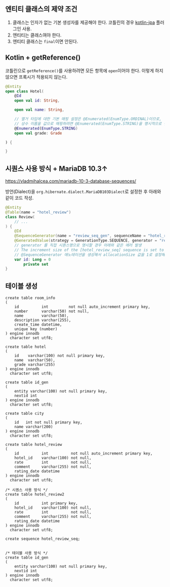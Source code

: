 ## 엔티티 클래스의 제약 조건

1. 클래스는 인자가 없는 기본 생성자를 제공해야 한다. 코틀린의
   경우 [kotlin-jpa](https://kotlinlang.org/docs/reference/compiler-plugins.html#no-arg-compiler-plugin) 플러그인 사용.
2. 엔티티는 클래스여야 한다.
3. 엔티티 클래스는 `final`이면 안된다.

## Kotlin + getReference()

코틀린으로 `getReference()`를 사용하려면 모든 항목에 `open`이어야 한다. 이렇게 하지 않으면 프록시가 적용되지 않는다.

```kotlin
@Entity
open class Hotel(
    @Id
    open val id: String,

    open val name: String,

    // 열거 타입에 대한 기본 매핑 설정은 @Enumerated(EnumType.ORDINAL)이므로,
    // 상수 이름을 값으로 매핑하려면 @Enumerated(EnumType.STRING)을 명시적으로 설정해야 함
    @Enumerated(EnumType.STRING)
    open val grade: Grade

) {

}
```

## 시퀀스 사용 방식 + MariaDB 10.3↑

https://vladmihalcea.com/mariadb-10-3-database-sequences/

방언(Dialect)을 `org.hibernate.dialect.MariaDB103Dialect`로 설정한 후 아래와 같이 코드 작성.

```kotlin
@Entity
@Table(name = "hotel_review")
class Review(
    // ...
) {
    @Id
    @SequenceGenerator(name = "review_seq_gen", sequenceName = "hotel_review_seq", allocationSize = 1)
    @GeneratedValue(strategy = GenerationType.SEQUENCE, generator = "review_seq_gen")
    // generator 를 직접 시퀀스명으로 명시할 경우 아래와 같은 에러 발생
    // The increment size of the [hotel_review_seq] sequence is set to [50] in the entity mapping while the associated database sequence increment size is [1].
    // @SequenceGenerator 애노테이션을 생성해서 allocationSize 값을 1로 설정해야 한다.
    var id: Long = 0
        private set
}
```

## 테이블 생성

```mysql
create table room_info
(
    id          int         not null auto_increment primary key,
    number      varchar(50) not null,
    name        varchar(50),
    description varchar(255),
    create_time datetime,
    unique key (number)
) engine innodb
  character set utf8;

create table hotel
(
    id    varchar(100) not null primary key,
    name  varchar(50),
    grade varchar(255)
) engine innodb
  character set utf8;

create table id_gen
(
    entity varchar(100) not null primary key,
    nextid int
) engine innodb
  character set utf8;

create table city
(
    id   int not null primary key,
    name varchar(200)
) engine innodb
  character set utf8;

create table hotel_review
(
    id          int          not null auto_increment primary key,
    hotel_id    varchar(100) not null,
    rate        int          not null,
    comment     varchar(255) not null,
    rating_date datetime
) engine innodb
  character set utf8;

/* 시퀀스 사용 방식 */
create table hotel_review2
(
    id          int primary key,
    hotel_id    varchar(100) not null,
    rate        int          not null,
    comment     varchar(255) not null,
    rating_date datetime
) engine innodb
  character set utf8;

create sequence hotel_review_seq;


/* 테이블 사용 방식 */
create table id_gen
(
    entity varchar(100) not null primary key,
    nextid int
) engine innodb
  character set utf8;
```

